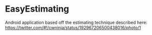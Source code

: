 EasyEstimating
==============

Android application based off the estimating technique described here: https://twitter.com/#!/cwninja/status/192967206500438016/photo/1
